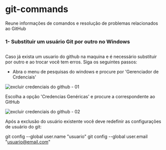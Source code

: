 # git-commands
Reune informações de comandos e resolução de problemas relacionados ao GitHub


### 1- Substituir um usuário Git por outro no Windows <h2>

Caso já exista um usuario do github na maquina e é necessário substituir por outro e ao trocar você tem erros. Siga os seguintes passos:

* Abra o menu de pesquisas do windows e procure por 'Gerenciador de Crdenciais'

![excluir credenciais do github - 01](https://user-images.githubusercontent.com/105994806/170886929-00097839-259e-43a0-bb63-d5290033c8c3.jpg)

Escolha a opção 'Credencias Genéricas' e procure a correspondente ao GitHub

![excluir credenciais do github - 02](https://user-images.githubusercontent.com/105994806/170887008-4772fa3e-eab1-474c-a509-172101335985.jpg)

  
  Após a exclusão do usuário existente você deve redefinir as configurações de usuário do git:
  
  git config --global user.name "usuario"
  git config --global user.email "usuario@email.com"
